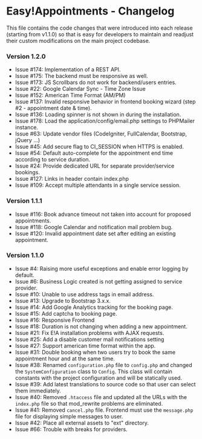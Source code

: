 # Easy!Appointments - Changelog
This file contains the code changes that were introduced into each release
(starting from v1.1.0) so that is easy for developers to maintain and readjust
their custom modifications on the main project codebase.


### Version 1.2.0
- Issue #174: Implementation of a REST API.
- Issue #175: The backend must be responsive as well.
- Issue #173: JS Scrollbars do not work for backend/users entries.
- Issue #22: Google Calendar Sync - Time Zone Issue
- Issue #152: American Time Format (AM/PM)
- Issue #137: Invalid responsive behavior in frontend booking wizard (step #2 - appointment date & time).
- Issue #136: Loading spinner is not shown in during the installation.
- Issue #178: Load the application/config/email.php settings to PHPMailer instance.
- Issue #63: Update vendor files (CodeIgniter, FullCalendar, Bootstrap, jQuery ...)
- Issue #45: Add secure flag to CI_SESSION when HTTPS is enabled.
- Issue #54: Default auto-complete for the appointment end time according to service duration.
- Issue #24: Provide dedicated URL for separate provider/service bookings.
- Issue #127: Links in header contain index.php
- Issue #109: Accept multiple attendants in a single service session.

### Version 1.1.1
- Issue #116: Book advance timeout not taken into account for proposed appointments.
- Issue #118: Google Calendar and notification mail problem bug.
- Issue #120: Invalid appointment date set after editing an existing appointment.

### Version 1.1.0
- Issue #4: Raising more useful exceptions and enable error logging by default.
- Issue #6: Business Logic created is not getting assigned to service provider.
- Issue #10: Unable to use address tags in email address.
- Issue #13: Upgrade to Bootstrap 3.x.x.
- Issue #14: Add Google Analytics tracking for the booking page.
- Issue #15: Add captcha to booking page.
- Issue #16: Responsive Frontend
- Issue #18: Duration is not changing when adding a new appointment.
- Issue #21: Fix E!A installation problems with AJAX requests.
- Issue #25: Add a disable customer mail notifications setting
- Issue #27: Support american time format within the app.
- Issue #31: Double booking when two users try to book the same appointment hour and at the same time.
- Issue #38: Renamed `configuration.php` file to `config.php` and changed the `SystemConfiguration` class to `Config`. This class will contain constants with the project configuration and will be statically used.
- Issue #39: Add latest translations to source code so that user can select them immediately.
- Issue #40: Removed `.htaccess` file and updated all the URLs with the `index.php` file so that mod_rewrite problems are eliminated.
- Issue #41: Removed `cancel.php` file. Frontend must use the `message.php` file for displaying simple messages to user.
- Issue #42: Place all external assets to "ext" directory.
- Issue #66: Trouble with breaks for providers.
